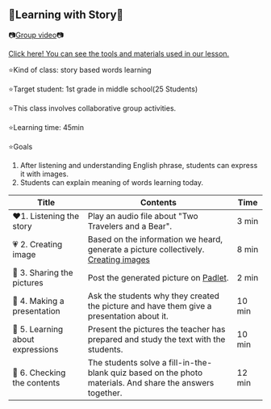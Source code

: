 ## 📗Learning with Story📗

📷[Group video](https://youtu.be/ZA_QdBxEq3c)📷

[Click here! You can see the tools and materials used in our lesson.](https://colab.research.google.com/github/Son324/DL23_Project_G5/blob/main/G5_%EC%88%98%EC%97%85%EC%9E%90%EB%A3%8C.ipynb#scrollTo=_KGDHyg_vgTI)

⭐Kind of class: story based words learning


⭐Target student: 1st grade in middle school(25 Students)

⭐This class involves collaborative group activities.

⭐Learning time: 45min

⭐Goals
  1. After listening and understanding English phrase, students can express it with images.
  2. Students can explain meaning of words learning today.
  


| Title | Contents |Time| 
|-----|-----------|----------|
|:heart:1. Listening the story|Play an audio file about "Two Travelers and a Bear".|3 min|
|:heartpulse: 2. Creating image|Based on the information we heard, generate a picture collectively. [Creating images](https://www.bing.com/images/create?form=FLPGEN)|8 min|
|:yellow_heart: 3. Sharing the pictures|Post the generated picture on [Padlet](https://padlet.com/).|2 min|
|:green_heart: 4. Making a presentation|Ask the students why they created the picture and have them give a presentation about it.|10 min|
|:blue_heart: 5. Learning about expressions|Present the pictures the teacher has prepared and study the text with the students.|10 min| [Script](http:///C:/Users/lkd01/OneDrive/%EB%B0%94%ED%83%95%20%ED%99%94%EB%A9%B4/%EC%9D%B4%EC%86%9D%EC%9A%B0%ED%99%94.png)
|:purple_heart: 6. Checking the contents|The students solve a fill-in-the-blank quiz based on the photo materials. And share the answers together.|12 min|
